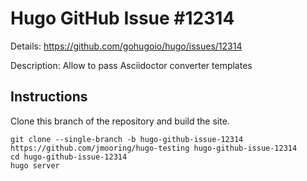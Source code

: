 # Hugo GitHub Issue #12314

Details: <https://github.com/gohugoio/hugo/issues/12314>

Description: Allow to pass Asciidoctor converter templates

## Instructions

Clone this branch of the repository and build the site.

```text
git clone --single-branch -b hugo-github-issue-12314 https://github.com/jmooring/hugo-testing hugo-github-issue-12314
cd hugo-github-issue-12314
hugo server
```
